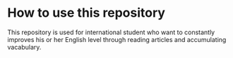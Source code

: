 # How to use this repository

This repository is used for international student who want to constantly improves his or her English level through reading articles and accumulating vacabulary.
